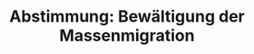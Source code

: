 ---
abstimmung:
  abstimmung: 1
  bundestagssitzung: 125
  datum: 28. September 2023
  legislaturperiode: 20
categories:
- Todo
data:
- title: Abstimmungsergebnis 20230928_1.pdf
  url: /res/2025-btw/abstimmungsergebnisse/20230928_1.pdf
- title: Abstimmungsergebnis 20230928_1_xls.xlsx
  url: /res/2025-btw/abstimmungsergebnisse/20230928_1_xls.xlsx
- title: Abstimmungsergebnis 20230928_1_xls.csv
  url: /res/2025-btw/abstimmungsergebnisse_csv/20230928_1_xls.csv
documents:
- local: /res/2025-btw/drucksachen/2006485.pdf
  summary: '### AfD-Antrag: Elf-Punkte-Plan zum Schutz der Grenzen und vor unregulierter
    Massenmigration


    Der Antrag der AfD-Fraktion fordert die sofortige Umsetzung eines Elf-Punkte-Plans
    zum Schutz der deutschen Grenzen und zur Bekämpfung der unregulierten Massenmigration.  Der
    Antrag beinhaltet Forderungen an die Bundesregierung, die frühzeitige Unterrichtung
    des Parlaments über kritische Massenmigrationslagen sicherzustellen.


    **Kernpunkte und Ziele:**


    * Zeitnahe, dauerhafte und proaktive Information des Innenausschusses über relevante
    Migrationsereignisse

    * Bundeskanzleramt soll federführend für Grenzschutz und Bekämpfung illegaler
    Migration werden

    * Sofortige temporäre Grenzkontrollen an Landgrenzen

    * Einrichtung von Gewahrsamszentren an den Grenzen

    * Konsequentere Rückführung von Ausreisepflichtigen

    * Erweiterung des Aufenthaltsgesetzes um eine Zuständigkeit der Bundespolizei
    für aufenthaltsbeendende Maßnahmen im Inland

    * Vereinbarungen mit grenznahen Bundesländern zum grenznahen Einzeldienst

    * Verstärkung der Bundespolizei um Personal und Mittel

    * Weitere Vereinbarungen mit EU-Mitgliedsstaaten zu Grenzschutz und Überwachung

    * Maßnahmen gegen Pull-Faktoren für illegale Migration

    * Prüfung eines Programms zur Überstellung von Asylbewerbern in Drittländer zur
    Prüfung ihrer Asylanträge'
  title: Drucksache 20/6485
  url: https://dserver.bundestag.de/btd/20/064/2006485.pdf
- local: /res/2025-btw/drucksachen/2006785.pdf
  summary: '### Beschlussempfehlung und Bericht des Ausschusses für Inneres und Heimat
    zum Antrag der AfD-Fraktion


    Der Ausschuss für Inneres und Heimat empfiehlt die Ablehnung des Antrags der AfD-Fraktion
    zu einem Elf-Punkte-Plan zum Schutz der Grenzen und zur Bekämpfung unregulierter
    Massenmigration.


    **Kernpunkte und Ziele:**


    * Umsetzung eines Elf-Punkte-Plans zum Grenzschutz und zur Migrationskontrolle

    * Frühzeitige Unterrichtung des Parlaments bei kritischen Massenmigrationslagen'
  title: Drucksache 20/6785
  url: https://dserver.bundestag.de/btd/20/067/2006785.pdf
ergebnis:
  AfD:
    enthaltung: 0
    gesamt: 78
    ja: 0
    nein: 71
    nichtabgegeben: 7
    ungueltig: 0
  Bündnis 90/Die Grünen:
    enthaltung: 0
    gesamt: 117
    ja: 110
    nein: 0
    nichtabgegeben: 7
    ungueltig: 0
  CDU/CSU:
    enthaltung: 1
    gesamt: 197
    ja: 176
    nein: 0
    nichtabgegeben: 20
    ungueltig: 0
  Die Linke:
    enthaltung: 0
    gesamt: 39
    ja: 34
    nein: 0
    nichtabgegeben: 5
    ungueltig: 0
  FDP:
    enthaltung: 0
    gesamt: 92
    ja: 87
    nein: 0
    nichtabgegeben: 5
    ungueltig: 0
  Fraktionslos:
    enthaltung: 0
    gesamt: 6
    ja: 1
    nein: 4
    nichtabgegeben: 1
    ungueltig: 0
  SPD:
    enthaltung: 0
    gesamt: 206
    ja: 195
    nein: 0
    nichtabgegeben: 11
    ungueltig: 0
layout: abstimmung
links:
- title: Link zu bundestag.de
  url: https://www.bundestag.de/parlament/plenum/abstimmung/abstimmung?id=873
preview: 'Deutscher Bundestag


  125. Sitzung des Deutschen Bundestages

  am Donnerstag, 28. September 2023


  Endgültiges Ergebnis der Namentlichen Abstimmung Nr. 1


  Beschlussempfehlung des Ausschusses für Inneres und Heimat (4. Ausschuss)

  zu dem Antrag der Abgeordneten Martin Hess, Dr. Bernd Baumann,

  Dr. Gottfried Curio, weiterer Abgeordneter und der Fraktion der AfD

  Elf-Punkte-Plan zum Schutz der Grenzen und vor unregulierter Massen-migration sofort

  umsetzen - Frühzeitige Unterrichtung des Parlaments bei kritischen

  Massenmigrationslagen sicherstellen

  - Drucksachen 20/6485 und 20/6785 -'
tags:
- Todo
title: 'Abstimmung: Bewältigung der Massenmigration'
---